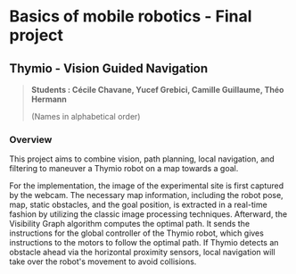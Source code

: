 # Basics of mobile robotics - Final project

## Thymio - Vision Guided Navigation



> **Students : Cécile Chavane, Yucef Grebici, Camille Guillaume, Théo Hermann**
>
> (Names in alphabetical order)


### Overview

This project aims to combine vision, path planning, local navigation, and filtering to maneuver a Thymio robot on a map towards a goal.

For the implementation, the image of the experimental site is first captured by the webcam. The necessary map information, including the robot pose, map, static obstacles, and the goal position, is extracted in a real-time fashion by utilizing the classic image processing techniques. Afterward, the Visibility Graph algorithm computes the optimal path. It sends the instructions for the global controller of the Thymio robot, which gives instructions to the motors to follow the optimal path. If Thymio detects an obstacle ahead via the horizontal proximity sensors, local navigation will take over the robot's movement to avoid collisions.

